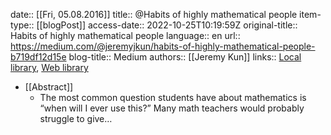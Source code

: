 date:: [[Fri, 05.08.2016]]
title:: @Habits of highly mathematical people
item-type:: [[blogPost]]
access-date:: 2022-10-25T10:19:59Z
original-title:: Habits of highly mathematical people
language:: en
url:: https://medium.com/@jeremyjkun/habits-of-highly-mathematical-people-b719df12d15e
blog-title:: Medium
authors:: [[Jeremy Kun]]
links:: [Local library](zotero://select/library/items/RT6KT2AK), [Web library](https://www.zotero.org/users/6520516/items/RT6KT2AK)

- [[Abstract]]
	- The most common question students have about mathematics is “when will I ever use this?” Many math teachers would probably struggle to give…